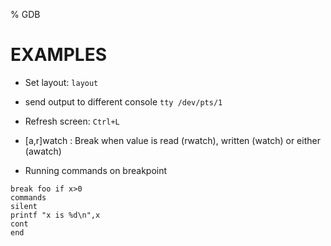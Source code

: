 % GDB

# EXAMPLES

* Set layout: `layout`

* send output to different console `tty /dev/pts/1`

* Refresh screen: `Ctrl+L`

* [a,r]watch : Break when value is read (rwatch), written (watch) or either (awatch)

* Running commands on breakpoint

```
break foo if x>0
commands
silent
printf "x is %d\n",x
cont
end
```
